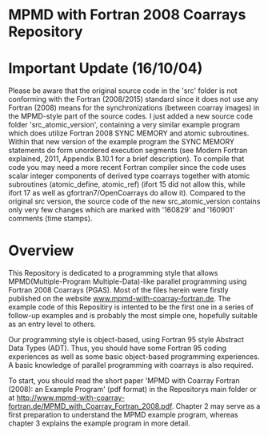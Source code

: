 # MPMD with Fortran 2008 Coarrays Repository

# Important Update (16/10/04)
Please be aware that the original source code in the 'src' folder is not conforming with the Fortran (2008/2015) standard since it does not use any Fortran (2008) means for the synchronizations (between coarray images) in the MPMD-style part of the source codes.
I just added a new source code folder 'src_atomic_version', containing a very similar example program which does utilize Fortran 2008 SYNC MEMORY and atomic subroutines. Within that new version of the example program the SYNC MEMORY statements do form unordered execution segments (see Modern Fortran explained, 2011, Appendix B.10.1 for a brief description). To compile that code you may need a more recent Fortran compiler since the code uses scalar integer components of derived type coarrays together with atomic subroutines (atomic_define, atomic_ref) (ifort 15 did not allow this, while ifort 17 as well as gfortran7/OpenCoarrays do allow it).
Compared to the original src version, the source code of the new src_atomic_version contains only very few changes which are marked with '160829' and '160901' comments (time stamps).

# Overview
This Repository is dedicated to a programming style that allows MPMD(Multiple-Program Multiple-Data)-like parallel programming using Fortran 2008 Coarrays (PGAS). Most of the files herein were firstly published on the website www.mpmd-with-coarray-fortran.de. The example code of this Repositiry is intented to be the first one in a series of follow-up examples and is probably the most simple one, hopefully suitable as an entry level to others.

Our programming style is object-based, using Fortran 95 style Abstract Data Types (ADT). Thus, you should have some Fortran 95 coding experiences as well as some basic object-based programming experiences. A basic knowledge of parallel programming with coarrays is also required. 

To start, you should read the short paper 'MPMD with Coarray Fortran (2008): an Example Program' (pdf format) in the Repositorys main folder or at http://www.mpmd-with-coarray-fortran.de/MPMD_with_Coarray_Fortran_2008.pdf. Chapter 2 may serve as a first preparation to understand the MPMD example program, whereas chapter 3 explains the example program in more detail.
